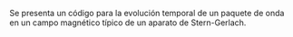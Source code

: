 Se presenta un código para la evolución temporal de un paquete de onda en un campo magnético típico de un aparato de Stern-Gerlach.
